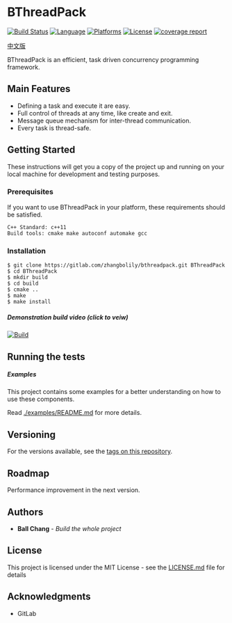 # BThreadPack #
[![Build Status](https://travis-ci.com/zhangbolily/BThreadPack.svg?branch=dev)](https://travis-ci.com/zhangbolily/BThreadPack)
[![Language](https://img.shields.io/badge/language-C%2B%2B11-orange.svg)](https://isocpp.org/)
[![Platforms](https://img.shields.io/badge/platform-Linux%20%7C%20Windows-green.svg)](https://gitlab.com/zhangbolily/bthreadpack)
[![License](https://img.shields.io/badge/license-MIT-blue.svg)](https://opensource.org/licenses/MIT/)
[![coverage report](https://gitlab.com/zhangbolily/bthreadpack/badges/master/coverage.svg)](https://gitlab.com/zhangbolily/bthreadpack/commits/master)

[中文版](./README.zh_CN.md)

BThreadPack is an efficient, task driven concurrency
 programming framework.

## Main Features
- Defining a task and execute it are easy.
- Full control of threads at any time, like create and exit.
- Message queue mechanism for inter-thread communication.
- Every task is thread-safe.


## Getting Started

These instructions will get you a copy of the project up and running on your local machine for development and testing purposes.

### Prerequisites

If you want to use BThreadPack in your platform, these requirements should be satisfied.

```
C++ Standard: c++11
Build tools: cmake make autoconf automake gcc
```

### Installation

```
$ git clone https://gitlab.com/zhangbolily/bthreadpack.git BThreadPack
$ cd BThreadPack
$ mkdir build
$ cd build
$ cmake .. 
$ make
$ make install
```

##### Demonstration build video (click to veiw)

[![Build](https://asciinema.org/a/4Sh30mIfX3uw6hboIJWFkXqbf.svg)](https://asciinema.org/a/4Sh30mIfX3uw6hboIJWFkXqbf)

## Running the tests

##### Examples

This project contains some examples for a better understanding on how to use these components.

Read [./examples/README.md](./examples/README.md) for more details.

## Versioning

For the versions available, see the [tags on this repository](https://gitlab.com/zhangbolily/bthreadpack/tags).

## Roadmap
Performance improvement in the next version.

## Authors

* **Ball Chang** - *Build the whole project*

## License

This project is licensed under the MIT License - see the [LICENSE.md](LICENSE.md) file for details

## Acknowledgments

* GitLab
